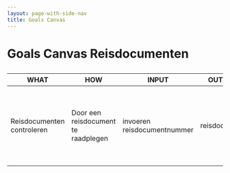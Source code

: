 ```yaml
---
layout: page-with-side-nav
title: Goals Canvas
---
```


# Goals Canvas Reisdocumenten

## 

|WHAT|HOW|INPUT|OUTPUT|GOALS|STORIES|
|---  |--- |---  |---   |---  |---    |
|Reisdocumenten controleren |Door een reisdocument te raadplegen|invoeren reisdocumentnummer|reisdocument|reisdocumenten controleren bij de aanvraag van een marktvergunning, identiteit vast te stellen bij schuldhulpverlening en door BOA's in handhavingssituaties| [27](https://github.com/VNG-Realisatie/Haal-Centraal-Reisdocumenten-bevragen/issues/27){:target="_blank"}[26](https://github.com/VNG-Realisatie/Haal-Centraal-Reisdocumenten-bevragen/issues/26){:target="_blank"}[25](https://github.com/VNG-Realisatie/Haal-Centraal-Reisdocumenten-bevragen/issues/25){:target="_blank"} |


